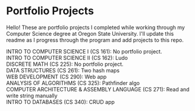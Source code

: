 #  Portfolio Projects
Hello! These are portfolio projects I completed while working through my Computer Science degree at Oregon State University. I'll update this readme as I progress through the program and add projects to this repo.

INTRO TO COMPUTER SCIENCE I (CS 161): No portfolio project.<br />
INTRO TO COMPUTER SCIENCE II (CS 162): Ludo<br />
DISCRETE MATH (CS 225): No portfolio project.<br />
DATA STRUCTURES (CS 261): Two hash maps<br />
WEB DEVELOPMENT (CS 290): Web app<br />
ANALYSIS OF ALGORITHMS (CS 325): Pathfinder algo<br />
COMPUTER ARCHITECTURE & ASSEMBLY LANGUAGE (CS 271): Read and write string manually<br />
INTRO TO DATABASES (CS 340): CRUD app<br />
